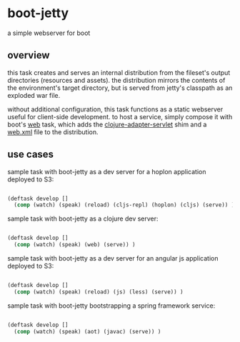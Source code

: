 # boot-jetty
a simple webserver for boot

## overview
this task creates and serves an internal distribution from the fileset's output directories (resources and assets).  the distribution mirrors the contents of the environment's target directory, but is served from jetty's classpath as an exploded war file.

without additional configuration, this task functions as a static webserver useful for client-side development.  to host a service, simply compose it with boot's [web][web] task, which adds the [clojure-adapter-servlet][srv] shim and a [web.xml][dsc] file to the distribution.

## use cases

sample task with boot-jetty as a dev server for a hoplon application deployed to S3:
```clojure

(deftask develop []
  (comp (watch) (speak) (reload) (cljs-repl) (hoplon) (cljs) (serve)) )
```

sample task with boot-jetty as a clojure dev server:
```clojure

(deftask develop []
  (comp (watch) (speak) (web) (serve)) )
```

sample task with boot-jetty as a dev server for an angular js application deployed to S3:
```clojure

(deftask develop []
  (comp (watch) (speak) (reload) (js) (less) (serve)) )
```

sample task with boot-jetty bootstrapping a spring framework service:
```clojure

(deftask develop []
  (comp (watch) (speak) (aot) (javac) (serve)) )
```

[web]: https://github.com/boot-clj/boot/blob/master/boot/core/src/boot/task/built_in.clj#L499-L531
[srv]: https://github.com/tailrecursion/clojure-adapter-servlet
[dsc]: https://cloud.google.com/appengine/docs/java/config/webxml

